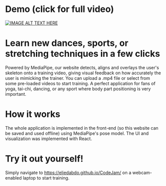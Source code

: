 # Demo (click for full video)
[![IMAGE ALT TEXT HERE](https://github.com/elieDabdo/CodeJam/assets/iii)](https://www.youtube.com/watch?v=1y-ay74SZjs&ab_channel=TeamAUV)

# Learn new dances, sports, or stretching techniques in a few clicks
Powered by MediaPipe, our website detects, aligns and overlays the user's skeleton onto a training video, giving visual feedback on how accurately the user is mimicking the trainer. You can upload a .mp4 file or select from some pre-loaded videos to start training. A perfect application for fans of yoga, tai-chi, dancing, or any sport where body part positioning is very important.

# How it works
The whole application is implemented in the front-end (so this website can be saved and used offline) using MediaPipe's pose model. The UI and visualization was implemented with React.

# Try it out yourself!
Simply navigate to https://eliedabdo.github.io/CodeJam/ on a webcam-enabled laptop to start training.
